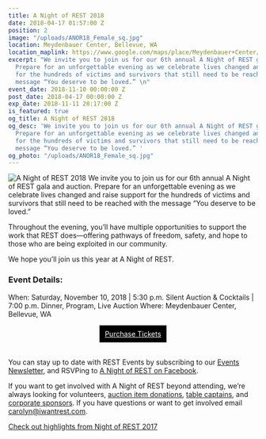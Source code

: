 ```yaml
---
title: A Night of REST 2018
date: 2018-04-17 01:57:00 Z
position: 2
image: "/uploads/ANOR18_Female_sq.jpg"
location: Meydenbauer Center, Bellevue, WA
location_maplink: https://www.google.com/maps/place/Meydenbauer+Center/@47.615916,-122.191856,15z/data=!4m2!3m1!1s0x0:0x36097b4fff1c20b9?sa=X&ved=0ahUKEwj3l5m93pTXAhXCKWMKHcV9ATYQ_BIIejAN
excerpt: "We invite you to join us for our 6th annual A Night of REST gala and auction.
  Prepare for an unforgettable evening as we celebrate lives changed and raise support
  for the hundreds of victims and survivors that still need to be reached with the
  message “You deserve to be loved.” \n"
event_date: 2018-11-10 00:00:00 Z
post_date: 2018-04-17 00:00:00 Z
exp_date: 2018-11-11 20:17:00 Z
is_featured: true
og_title: A Night of REST 2018
og_desc: 'We invite you to join us for our 6th annual A Night of REST gala and auction.
  Prepare for an unforgettable evening as we celebrate lives changed and raise support
  for the hundreds of victims and survivors that still need to be reached with the
  message “You deserve to be loved.” '
og_photo: "/uploads/ANOR18_Female_sq.jpg"
---
```


![A Night of REST 2018](/uploads/ANOR18_6th-annual-basic-web.jpg)
We invite you to join us for our 6th annual A Night of REST gala and auction. Prepare for an unforgettable evening as we celebrate lives changed and raise support for the hundreds of victims and survivors that still need to be reached with the message “You deserve to be loved.” 

Throughout the evening, you’ll have multiple opportunities to support the work that REST does—offering pathways of freedom, safety, and hope to those who are being exploited in our community. 

We hope you’ll join us this year at A Night of REST.

### Event Details:
When: Saturday, November 10, 2018 | 5:30 p.m. Silent Auction & Cocktails | 7:00 p.m. Dinner, Program, Live Auction
Where: Meydenbauer Center, Bellevue, WA
 

<!-- BEGIN: Constant Contact Email List Form Button --><div align="center"><a href="http://bit.ly/ANORtix" class="button" style="background-color: rgb(0, 0, 0); border: 1px solid rgb(91, 91, 91); color: rgb(255, 255, 255); display: inline-block; padding: 8px 10px; text-shadow: none; border-radius: 0px;">Purchase Tickets</a></div>
<br>

You can stay up to date with REST Events by subscribing to our [Events Newsletter](https://visitor.r20.constantcontact.com/manage/optin?v=001_5zlyb4bc8LXiAXbJDO6MwMf3S-JG9MRwVDG338L9gRbJq2WVZlIZ9gRpf-jYBw4Fp4JTIOPUAPVzM6vLu9lXloTOlf1uoovNmK-uVfJyUq9s96Q9iv8xR5s_2ssohL0wvLs48THob-wReEn7YL2BEik4Nfdmc4kvEiJwIGB50e43E9i4HptKXCLDpHIaa5Q), and RSVPing to [A Night of REST on Facebook](http://bit.ly/2rIikkY). 
            
If you want to get involved with A Night of REST beyond attending, we’re always looking for volunteers, [auction item donations](https://form.jotform.com/81064688497169), [table captains](/uploads/ANOR18_Table-Captains.pdf), and [corporate sponsors](/uploads/ANOR%2018_Sponsor%20Benefits.pdf). If you have questions or want to get involved email [carolyn@iwantrest.com](mailto:carolyn@iwantrest.com). 

[Check out highlights from Night of REST 2017](https://iwantrest.com/blog/i-am-loved-a-night-of-rest-2017/)